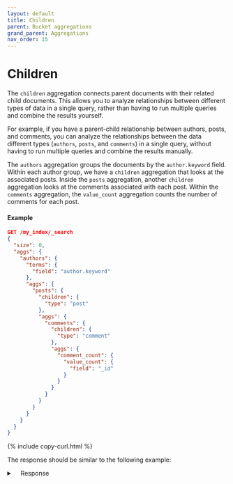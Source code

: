 ```yaml
---
layout: default
title: Children
parent: Bucket aggregations
grand_parent: Aggregations
nav_order: 15
---
```


# Children

The `children` aggregation connects parent documents with their related child documents. This allows you to analyze relationships between different types of data in a single query, rather than having to run multiple queries and combine the results yourself.

For example, if you have a parent-child relationship between authors, posts, and comments, you can analyze the relationships between the data different types (`authors`, `posts`, and `comments`) in a single query, without having to run multiple queries and combine the results manually. 

The `authors` aggregation groups the documents by the `author.keyword` field. Within each author group, we have a `children` aggregation that looks at the associated posts. Inside the `posts` aggregation, another `children` aggregation looks at the comments associated with each post. Within the `comments` aggregation, the `value_count` aggregation counts the number of comments for each post.

#### Example

```json
GET /my_index/_search
{
  "size": 0,
  "aggs": {
    "authors": {
      "terms": {
        "field": "author.keyword"
      },
      "aggs": {
        "posts": {
          "children": {
            "type": "post"
          },
          "aggs": {
            "comments": {
              "children": {
                "type": "comment"
              },
              "aggs": {
                "comment_count": {
                  "value_count": {
                    "field": "_id"
                  }
                }
              }
            }
          }
        }
      }
    }
  }
}
```
{% include copy-curl.html %}

The response should be similar to the following example:

<details markdown="block">
  <summary>
    Response
  </summary>
  {: .text-delta}

#### Example response

```json
{
  "took": 55,
  "timed_out": false,
  "_shards": {
    "total": 1,
    "successful": 1,
    "skipped": 0,
    "failed": 0
  },
  "hits": {
    "total": {
      "value": 5,
      "relation": "eq"
    },
    "max_score": null,
    "hits": []
  },
  "aggregations": {
    "authors": {
      "doc_count_error_upper_bound": 0,
      "sum_other_doc_count": 0,
      "buckets": [
        {
          "key": "Jane Smith",
          "doc_count": 1,
          "posts": {
            "doc_count": 0,
            "comments": {
              "doc_count": 0,
              "comment_count": {
                "value": 0
              }
            }
          }
        },
        {
          "key": "John Doe",
          "doc_count": 1,
          "posts": {
            "doc_count": 0,
            "comments": {
              "doc_count": 0,
              "comment_count": {
                "value": 0
              }
            }
          }
        }
      ]
    }
  }
```
</details>

